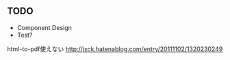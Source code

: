 ## TODO

- Component Design
- Test?


html-to-pdf使えない
http://jxck.hatenablog.com/entry/20111102/1320230249